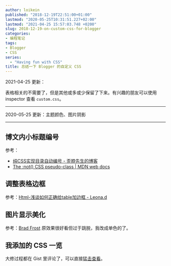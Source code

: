 ```yaml
---
author: loikein
published: "2018-12-19T22:51:00+01:00"
lastmod: "2020-05-25T10:31:51.227+02:00"
lastmod: "2021-04-25 15:57:03.748 +0200"
slug: 2018-12-19-on-custom-css-for-blogger
categories:
- 编程笔记
tags:
- Blogger
- CSS
series: 
  - "Having fun with CSS"
title: 总结一下 Blogger 的自定义 CSS
---
```


2021-04-25 更新：

表格相关的不需要了，但是其他或多或少保留了下来。有兴趣的朋友可以使用 inspector 查看 `custom.css`。

***

2020-05-25 更新：主题颜色、图片阴影

***

<!-- 代码高亮的思考及实践过程写在[这篇博文](https://loikein.blogspot.com/2018/09/blog-post.html)里了。  
 -->

## 博文内小标题编号

参考：  

-   [纯CSS实现目录自动编号 -
    歪脖先生的博客](https://blog.csdn.net/ixygj197875/article/details/79391744)
-   [The :not() CSS pseudo-class | MDN web
    docs](https://developer.mozilla.org/en-US/docs/Web/CSS/:not)

## 调整表格边框

参考：[Html-浅谈如何正确给table加边框 -
Leona.d](https://www.cnblogs.com/leona-d/p/6125896.html)  

## 图片显示美化

参考：[Brad Frost](https://bradfrost.com/web/)
原效果很好看但过于跳脱，我改成单色的了。  

## 我添加的 CSS 一览

大修过程都在 Gist
里评论了，可以直接[猛击查看](https://gist.github.com/loikein/7b2a4f7d98d366a732dafd755b5248ff)。
